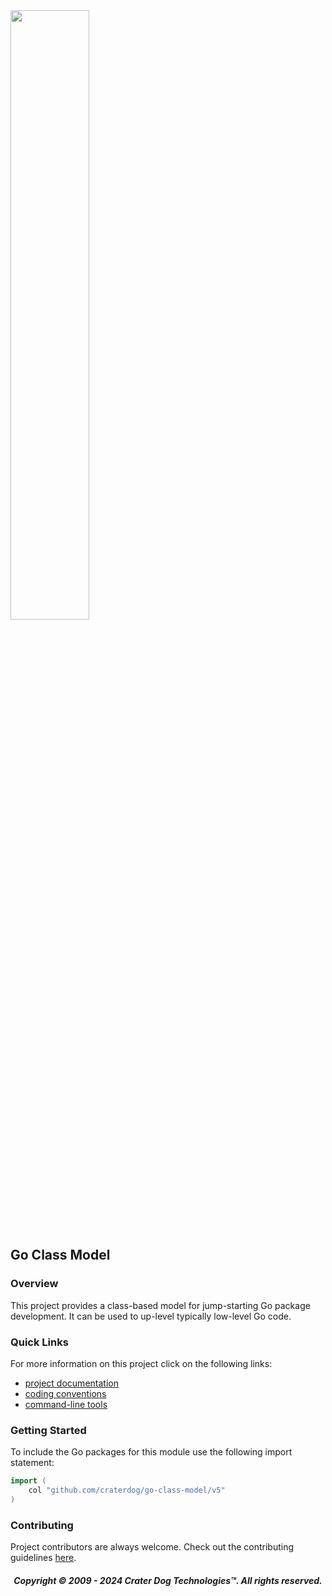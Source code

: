 <img src="https://craterdog.com/images/CraterDog.png" width="50%">

## Go Class Model

### Overview
This project provides a class-based model for jump-starting Go package
development.  It can be used to up-level typically low-level Go code.

### Quick Links
For more information on this project click on the following links:
 * [project documentation](https://github.com/craterdog/go-class-model/wiki)
 * [coding conventions](https://github.com/craterdog/go-class-model/wiki)
 * [command-line tools](https://github.com/craterdog/go-class-tools/wiki)

### Getting Started
To include the Go packages for this module use the following import statement:
```go
import (
	col "github.com/craterdog/go-class-model/v5"
)
```

### Contributing
Project contributors are always welcome. Check out the contributing guidelines
[here](https://github.com/craterdog/go-class-model/blob/main/.github/CONTRIBUTING.md).

<H5 align="center"> Copyright © 2009 - 2024  Crater Dog Technologies™. All rights reserved. </H5>
